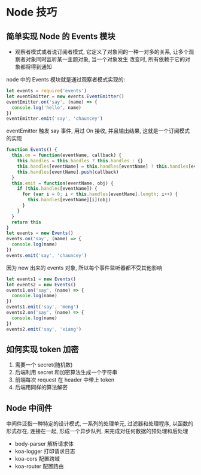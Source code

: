 # Node 技巧

## 简单实现 Node 的 Events 模块

- 观察者模式或者说订阅者模式, 它定义了对象间的一种一对多的关系, 让多个观察者对象同时监听某一主题对象, 当一个对象发生
  改变时, 所有依赖于它的对象都将得到通知

node 中的 Events 模块就是通过观察者模式实现的:

```js
let events = require('events')
let eventEmitter = new events.EventEmitter()
eventEmitter.on('say', (name) => {
  console.log('hello', name)
})
eventEmitter.emit('say', 'chauncey')
```

eventEmitter 触发 say 事件, 用过 On 接收, 并且输出结果, 这就是一个订阅模式的实现

```js
function Events() {
  this.on = function(eventName, callback) {
    this.handles = this.handles ? this.handles : {}
    this.handles[eventName] = this.handles[eventName] ? this.handles[eventName] : []
    this.handles[eventName].push(callback)
  }
  this.emit = function(eventName, obj) {
    if (this.handles[eventName]) {
      for (var i = 0; i < this.handles[eventName].length; i++) {
        this.handles[eventName][i](obj)
      }
    }
  }
  return this
}
let events = new Events()
events.on('say', (name) => {
  console.log(name)
})
events.emit('say', 'chauncey')
```

因为 new 出来的 events 对象, 所以每个事件监听器都不受其他影响

```js
let events1 = new Events()
let events2 = new Events()
events1.on('say', (name) => {
  console.log(name)
})
events1.emit('say', 'meng')
events2.on('say', (name) => {
  console.log(name)
})
events2.emit('say', 'xiang')
```

## 如何实现 token 加密

1. 需要一个 secret(随机数)
2. 后端利用 secret 和加密算法生成一个字符串
3. 前端每次 request 在 header 中带上 token
4. 后端用同样的算法解密

## Node 中间件

中间件泛指一种特定的设计模式, 一系列的处理单元, 过滤器和处理程序, 以函数的形式存在, 连接在一起, 形成一个异步队列, 来完成对任何数据的预处理和后处理

- body-parser 解析请求体
- koa-logger 打印请求日志
- koa-cors 配置跨域
- koa-router 配置路由
